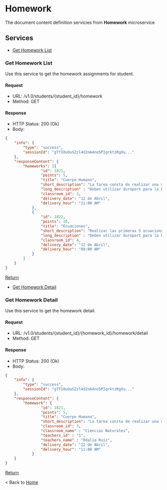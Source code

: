 # Homework

The document content definition servicies from **Homework** microservice

## Services

* [Get Homework List](#HomeworkList)  

### Get Homework List

Use this service to get the homework assignments for student.

#### Request

* URL: /v1.0/students/{student_id}/homework
* Method: GET

#### Response

* HTTP Status: 200 (Ok)
* Body:

``` json
{
    "info": {
        "type": "success",
        "sessionId": "gTfI0uOuSZzl4d2nA4no5PIqrktzRgXu..."
    },
    "responseContent": {
        "homeworks": [{
                "id": 1821,
                "points": 5,
                "title": "Cuerpo Humano",
                "short_description": "La tarea consta de realizar una maqueta del cuerpo humano.",
                "long_description" : "Deben utilizar duroport para la base, la maqueta como tal tiene que ser de plastilina.",
                "classroom_id": 3,
                "delivery_date": "12 de Abril",
                "delivery_hour": "11:00 AM"
            },
            {
                "id": 1822,
                "points": 10,
                "title": "Ecuaciones",
                "short_description": "Realizar las primeras 5 ecuaciones del libro...",
                "long_description" : "Deben utilizar duroport para la base, la maqueta como tal tiene que ser de plastilina.",
                "classroom_id": 4,
                "delivery_date": "12 de Abril",
                "delivery_hour": "09:00 AM"
            }
        ]
    }
}
```

[Return](#HomeworkList)

* [Get Homework Detail ](#HomeworkDetail)  

### Get Homework Detail

Use this service to get the homework detail.

#### Request

* URL: /v1.0/students/{student_id}/{homework_id}/homework/detail
* Method: GET

#### Response

* HTTP Status: 200 (Ok)
* Body:

``` json
{
    "info": {
        "type": "success",
        "sessionId": "gTfI0uOuSZzl4d2nA4no5PIqrktzRgXu..."
    },
    "responseContent": {
        "homework": {
                "id": 1821,
                "points": 5,
                "title": "Cuerpo Humano",
                "short_description": "La tarea consta de realizar una maqueta del cuerpo humano.",
                "classroom_id": 3,
                "classroom_name" : "Ciencias Naturales",
                "teachers_id" : "1",
                "teachers_name" : "Odalia Ruiz",
                "delivery_date": "12 de Abril",
                "delivery_hour": "11:00 AM"
            }
    }
}
```

[Return](#HomeworkDetail)


< Back to [Home](../home.md)
